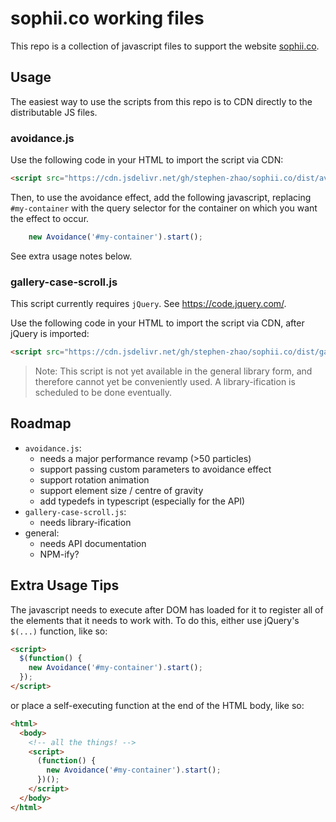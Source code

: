# sophii.co working files

This repo is a collection of javascript files to support the website [sophii.co](sophii.co).


## Usage

The easiest way to use the scripts from this repo is to CDN directly to the distributable JS files.

### avoidance.js

Use the following code in your HTML to import the script via CDN:

```html
<script src="https://cdn.jsdelivr.net/gh/stephen-zhao/sophii.co/dist/avoidance-0.1.js">
```

Then, to use the avoidance effect, add the following javascript, replacing `#my-container` with the query selector for the container on which you want the effect to occur.

```js
    new Avoidance('#my-container').start();
```

See extra usage notes below.

### gallery-case-scroll.js

This script currently requires `jQuery`. See <https://code.jquery.com/>.

Use the following code in your HTML to import the script via CDN, after jQuery is imported:

```html
<script src="https://cdn.jsdelivr.net/gh/stephen-zhao/sophii.co/dist/gallery-case-scroll-v0.3.2.txt">
```

> Note: This script is not yet available in the general library form, and therefore cannot yet be conveniently used. A library-ification is scheduled to be done eventually.


## Roadmap

- `avoidance.js`:
  - needs a major performance revamp (>50 particles)
  - support passing custom parameters to avoidance effect
  - support rotation animation
  - support element size / centre of gravity
  - add typedefs in typescript (especially for the API)
- `gallery-case-scroll.js`:
  - needs library-ification
- general:
  - needs API documentation
  - NPM-ify?


## Extra Usage Tips

The javascript needs to execute after DOM has loaded for it to register all of the elements that it needs to work with.
To do this, either use jQuery's `$(...)` function, like so:

```html
<script>
  $(function() {
    new Avoidance('#my-container').start();
  });
</script>
```

or place a self-executing function at the end of the HTML body, like so:

```html
<html>
  <body>
    <!-- all the things! -->
    <script>
      (function() {
        new Avoidance('#my-container').start();
      })();
    </script>
  </body>
</html>
```
